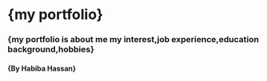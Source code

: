 # {my portfolio}
### {my portfolio is about me my interest,job experience,education background,hobbies}
#### {By Habiba Hassan}

